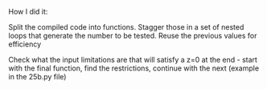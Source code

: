 How I did it:

Split the compiled code into functions.
Stagger those in a set of nested loops that generate the number to be tested. Reuse the previous values for efficiency

Check what the input limitations are that will satisfy a z=0 at the end - start with the final function, find the restrictions, continue with the next (example in the 25b.py file)
